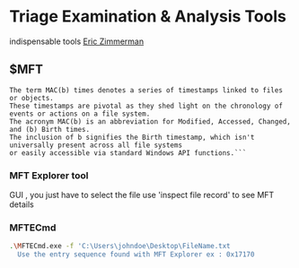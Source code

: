 # Triage Examination & Analysis Tools

indispensable tools
[Eric Zimmerman](https://ericzimmerman.github.io/#!index.md)

## $MFT
```
The term MAC(b) times denotes a series of timestamps linked to files or objects. 
These timestamps are pivotal as they shed light on the chronology of events or actions on a file system. 
The acronym MAC(b) is an abbreviation for Modified, Accessed, Changed, and (b) Birth times. 
The inclusion of b signifies the Birth timestamp, which isn't universally present across all file systems 
or easily accessible via standard Windows API functions.```
```

### MFT Explorer tool
GUI , you just have to select the file
use 'inspect file record' to see MFT details

### MFTECmd
```bash
.\MFTECmd.exe -f 'C:\Users\johndoe\Desktop\FileName.txt
  Use the entry sequence found with MFT Explorer ex : 0x17170
```


















